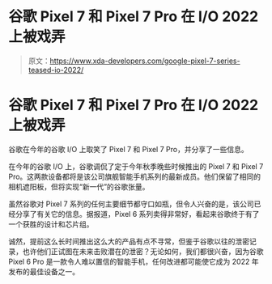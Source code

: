 # 谷歌 Pixel 7 和 Pixel 7 Pro 在 I/O 2022 上被戏弄

> 原文：<https://www.xda-developers.com/google-pixel-7-series-teased-io-2022/>

# 谷歌 Pixel 7 和 Pixel 7 Pro 在 I/O 2022 上被戏弄

谷歌在今年的谷歌 I/O 上取笑了 Pixel 7 和 Pixel 7 Pro，并分享了一些信息。

在今年的谷歌 I/O 上，谷歌调侃了定于今年秋季晚些时候推出的 Pixel 7 和 Pixel 7 Pro。这两款设备都将是该公司旗舰智能手机系列的最新成员。他们保留了相同的相机遮阳板，但将实现“新一代”的谷歌张量。

虽然谷歌对 Pixel 7 系列的任何主要细节都守口如瓶，但令人兴奋的是，该公司已经分享了有关它的信息。据报道，Pixel 6 系列卖得非常好，看起来谷歌终于有了一个获胜的设计和芯片组。

诚然，提前这么长时间推出这么大的产品有点不寻常，但鉴于谷歌以往的泄密记录，也许他们正试图在未来击败潜在的泄密？无论如何，我们都很兴奋，因为谷歌 Pixel 6 Pro 是一款令人难以置信的智能手机，任何改进都可能使它成为 2022 年发布的最佳设备之一。